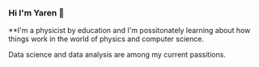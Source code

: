 ### Hi I'm Yaren 👋

**I'm a physicist by education and I'm possitonately learning about how things work in the world of physics and computer science.

Data science and data analysis are among my current passitions.

